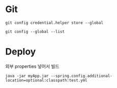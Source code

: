 # Git 
```shell
git config credential.helper store --global
```
```shell
git config --global --list
```



# Deploy
외부 properties 넣어서 빌드
```
java -jar myApp.jar --spring.config.additional-location=optional:classpath:test.yml
```